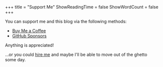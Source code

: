 +++
title = "Support Me"
ShowReadingTime = false
ShowWordCount = false
+++

You can support me and this blog via the following methods:
- [Buy Me a Coffee](https://www.buymeacoffee.com/nelsonfigueroa)
- [GitHub Sponsors](https://github.com/sponsors/nelsonfigueroa)

Anything is appreciated!

...or you could [hire me](https://www.linkedin.com/in/nelsonfigueroa1/) and maybe I'll be able to move out of the ghetto some day.
